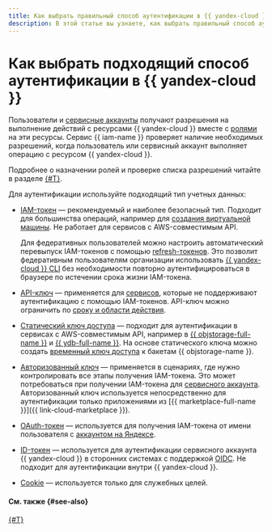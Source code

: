 ```yaml
---
title: Как выбрать правильный способ аутентификации в {{ yandex-cloud }}
description: В этой статье вы узнаете, как выбрать правильный способ аутентификации в {{ yandex-cloud }}
---
```


# Как выбрать подходящий способ аутентификации в {{ yandex-cloud }}

Пользователи и [сервисные аккаунты](../users/service-accounts.md) получают разрешения на выполнение действий с ресурсами {{ yandex-cloud }} вместе с [ролями](../../roles-reference.md) на эти ресурсы. Сервис {{ iam-name }} проверяет наличие необходимых разрешений, когда пользователь или сервисный аккаунт выполняет операцию с ресурсом {{ yandex-cloud }}.

Подробнее о назначении ролей и проверке списка разрешений читайте в разделе [{#T}](../access-control/index.md).

Для аутентификации используйте подходящий тип учетных данных:

* [IAM-токен](iam-token.md) — рекомендуемый и наиболее безопасный тип. Подходит для большинства операций, например для [создания виртуальной машины](../../../compute/operations/vm-create/create-linux-vm.md). Не работает для сервисов с AWS-совместимым API.

    Для федеративных пользователей можно настроить автоматический перевыпуск IAM-токенов с помощью [refresh-токенов](./refresh-token.md). Это позволит федеративным пользователям организации использовать [{{ yandex-cloud }} CLI](../../../cli/index.yaml) без необходимости повторно аутентифицироваться в браузере по истечении срока жизни IAM-токена.
* [API-ключ](api-key.md) — применяется для [сервисов](api-key.md#supported-services), которые не поддерживают аутентификацию с помощью IAM-токенов. API-ключ можно ограничить по [сроку и области действия](api-key.md#scoped-api-keys).
* [Статический ключ доступа](access-key.md) — подходит для аутентификации в сервисах с AWS-совместимым API, например в [{{ objstorage-full-name }}](../../../storage/index.yaml) и [{{ ydb-full-name }}](../../../ydb/index.yaml). На основе статического ключа можно создать [временный ключ доступа](sts.md) к бакетам {{ objstorage-name }}.
* [Авторизованный ключ](key.md) — применяется в сценариях, где нужно контролировать все этапы получения IAM-токена. Это может потребоваться при получении IAM-токена для [сервисного аккаунта](../../operations/iam-token/create-for-sa#via-jwt). Авторизованный ключ используется непосредственно для аутентификации только приложениями из [{{ marketplace-full-name }}]({{ link-cloud-marketplace }}).
* [OAuth-токен](oauth-token.md) — используется для получения IAM-токена от имени пользователя с [аккаунтом на Яндексе](../users/accounts.md#passport).
* [ID-токен](id-token.md) — используется для аутентификации сервисного аккаунта {{ yandex-cloud }} в сторонних системах с поддержкой [OIDC](https://ru.wikipedia.org/wiki/OpenID). Не подходит для аутентификации внутри {{ yandex-cloud }}.
* [Cookie](cookie.md) — используется только для служебных целей.


#### См. также {#see-also}

[{#T}](../users/accounts.md)